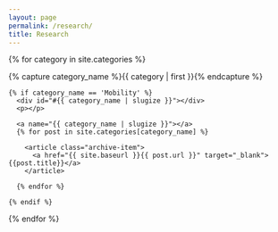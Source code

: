 ```yaml
---
layout: page
permalink: /research/
title: Research
---
```



<div id="archives">

{% for category in site.categories %}
  <div class="archive-group">
    {% capture category_name %}{{ category | first }}{% endcapture %}
    
    {% if category_name == 'Mobility' %}
      <div id="#{{ category_name | slugize }}"></div>
      <p></p>
      
      <a name="{{ category_name | slugize }}"></a>
      {% for post in site.categories[category_name] %}
        
        <article class="archive-item">
          <a href="{{ site.baseurl }}{{ post.url }}" target="_blank">{{post.title}}</a>
        </article>

      {% endfor %}

    {% endif %}
  </div>
{% endfor %}
</div>